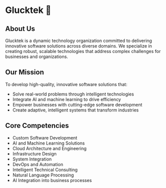 # Glucktek 🚀
## About Us
Glucktek is a dynamic technology organization committed to delivering innovative software solutions across diverse domains. We specialize in creating robust, scalable technologies that address complex challenges for businesses and organizations.

## Our Mission
To develop high-quality, innovative software solutions that:
- Solve real-world problems through intelligent technologies
- Integrate AI and machine learning to drive efficiency
- Empower businesses with cutting-edge software development
- Create adaptive, intelligent systems that transform industries

## Core Competencies
- Custom Software Development
- AI and Machine Learning Solutions
- Cloud Architecture and Engineering
- Infrastructure Design
- System Integration
- DevOps and Automation
- Intelligent Technical Consulting
- Natural Language Processing
- AI Integration into business processes
